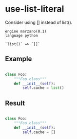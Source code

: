 # use-list-literal

Consider using [] instead of list().

```grit
engine marzano(0.1)
language python

`list()` => `[]`
```

## Example

```python

class Foo:
    """Foo class"""
    def __init__(self):
        self.cache = list()
```

## Result

```python

class Foo:
    """Foo class"""
    def __init__(self):
        self.cache = []
```
